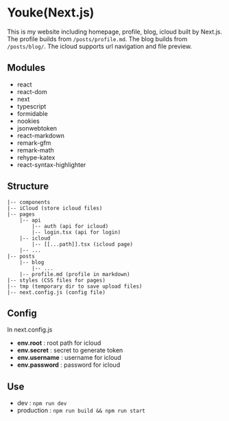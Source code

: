# Youke(Next.js)
This is my website including homepage, profile, blog, icloud built by Next.js. The profile builds from `/posts/profile.md`. The blog builds from `/posts/blog/`. The icloud supports url navigation and file preview.

## Modules
- react
- react-dom
- next
- typescript
- formidable
- nookies
- jsonwebtoken
- react-markdown
- remark-gfm
- remark-math
- rehype-katex
- react-syntax-highlighter

## Structure
```
|-- components
|-- iCloud (store icloud files)
|-- pages
    |-- api
        |-- auth (api for icloud)
        |-- login.tsx (api for login)
    |-- icloud
        |-- [[...path]].tsx (icloud page)
    |-- ...
|-- posts
    |-- blog
        |-- ...
    |-- profile.md (profile in markdown)
|-- styles (CSS files for pages)
|-- tmp (temporary dir to save upload files)
|-- next.config.js (config file)
```

## Config
In next.config.js
- **env.root** : root path for icloud
- **env.secret** : secret to generate token
- **env.username** : username for icloud
- **env.password** : password for icloud

## Use
- dev : `npm run dev`
- production : `npm run build && npm run start`